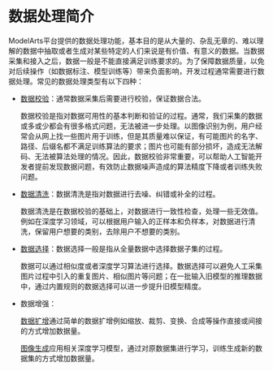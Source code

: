 # 数据处理简介<a name="modelarts_23_0316"></a>

ModelArts平台提供的数据处理功能，基本目的是从大量的、杂乱无章的、难以理解的数据中抽取或者生成对某些特定的人们来说是有价值、有意义的数据。当数据采集和接入之后，数据一般是不能直接满足训练要求的。为了保障数据质量，以免对后续操作（如数据标注、模型训练等）带来负面影响，开发过程通常需要进行数据处理。常见的数据处理类型有以下四种：

-   [数据校验](数据校验.md)：通常数据采集后需要进行校验，保证数据合法。

    数据校验是指对数据可用性的基本判断和验证的过程。通常，我们采集的数据或多或少都会有很多格式问题，无法被进一步处理。以图像识别为例，用户经常会从网上找一些图片用于训练，但是其质量难以保证，有可能图片的名字、路径、后缀名都不满足训练算法的要求；图片也可能有部分损坏，造成无法解码、无法被算法处理的情况。因此，数据校验非常重要，可以帮助人工智能开发者提前发现数据问题，有效防止数据噪声造成的算法精度下降或者训练失败问题。

-   [数据清洗](数据清洗.md)：数据清洗是指对数据进行去噪、纠错或补全的过程。

    数据清洗是在数据校验的基础上，对数据进行一致性检查，处理一些无效值。例如在深度学习领域，可以根据用户输入的正样本和负样本，对数据进行清洗，保留用户想要的类别，去除用户不想要的类别。

-   [数据选择](数据选择.md)：数据选择一般是指从全量数据中选择数据子集的过程。

    数据可以通过相似度或者深度学习算法进行选择。数据选择可以避免人工采集图片过程中引入的重复图片、相似图片等问题；在一批输入旧模型的推理数据中，通过内置规则的数据选择可以进一步提升旧模型精度。

-   数据增强：

    [数据扩增](数据增强（数据扩增）.md)通过简单的数据扩增例如缩放、裁剪、变换、合成等操作直接或间接的方式增加数据量。

    [图像生成](数据增强（图像生成）.md)应用相关深度学习模型，通过对原数据集进行学习，训练生成新的数据集的方式增加数据量。


